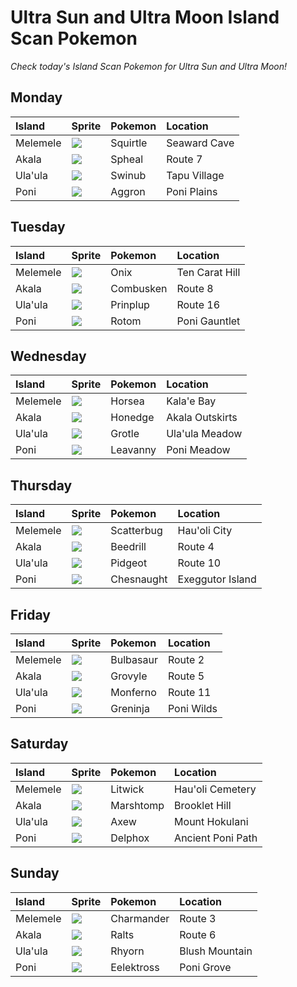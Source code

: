 # Ultra Sun and Ultra Moon Island Scan Pokemon

_Check today's Island Scan Pokemon for Ultra Sun and Ultra Moon!_

## Monday

| Island   | Sprite                                                 | Pokemon  | Location     |
| :------- | :----------------------------------------------------- | :------- | :----------- |
| Melemele | ![](https://cdn.bulbagarden.net/upload/9/92/007MS.png) | Squirtle | Seaward Cave |
| Akala    | ![](https://cdn.bulbagarden.net/upload/4/43/363MS.png) | Spheal   | Route 7      |
| Ula'ula  | ![](https://cdn.bulbagarden.net/upload/1/10/220MS.png) | Swinub   | Tapu Village |
| Poni     | ![](https://cdn.bulbagarden.net/upload/d/d5/306MS.png) | Aggron   | Poni Plains  |

## Tuesday

| Island   | Sprite                                                 | Pokemon   | Location       |
| :------- | :----------------------------------------------------- | :-------- | :------------- |
| Melemele | ![](https://cdn.bulbagarden.net/upload/c/cd/095MS.png) | Onix      | Ten Carat Hill |
| Akala    | ![](https://cdn.bulbagarden.net/upload/4/4d/256MS.png) | Combusken | Route 8        |
| Ula'ula  | ![](https://cdn.bulbagarden.net/upload/a/a3/394MS.png) | Prinplup  | Route 16       |
| Poni     | ![](https://cdn.bulbagarden.net/upload/1/14/479MS.png) | Rotom     | Poni Gauntlet  |

## Wednesday

| Island   | Sprite                                                 | Pokemon  | Location        |
| :------- | :----------------------------------------------------- | :------- | :-------------- |
| Melemele | ![](https://cdn.bulbagarden.net/upload/2/23/116MS.png) | Horsea   | Kala'e Bay      |
| Akala    | ![](https://cdn.bulbagarden.net/upload/0/04/679MS.png) | Honedge  | Akala Outskirts |
| Ula'ula  | ![](https://cdn.bulbagarden.net/upload/4/40/388MS.png) | Grotle   | Ula'ula Meadow  |
| Poni     | ![](https://cdn.bulbagarden.net/upload/2/2d/542MS.png) | Leavanny | Poni Meadow     |

## Thursday

| Island   | Sprite                                                 | Pokemon    | Location         |
| :------- | :----------------------------------------------------- | :--------- | :--------------- |
| Melemele | ![](https://cdn.bulbagarden.net/upload/e/e0/664MS.png) | Scatterbug | Hau'oli City     |
| Akala    | ![](https://cdn.bulbagarden.net/upload/5/5a/015MS.png) | Beedrill   | Route 4          |
| Ula'ula  | ![](https://cdn.bulbagarden.net/upload/6/68/018MS.png) | Pidgeot    | Route 10         |
| Poni     | ![](https://cdn.bulbagarden.net/upload/1/1c/652MS.png) | Chesnaught | Exeggutor Island |

## Friday

| Island   | Sprite                                                 | Pokemon   | Location   |
| :------- | :----------------------------------------------------- | :-------- | :--------- |
| Melemele | ![](https://cdn.bulbagarden.net/upload/e/ec/001MS.png) | Bulbasaur | Route 2    |
| Akala    | ![](https://cdn.bulbagarden.net/upload/a/a5/253MS.png) | Grovyle   | Route 5    |
| Ula'ula  | ![](https://cdn.bulbagarden.net/upload/7/70/391MS.png) | Monferno  | Route 11   |
| Poni     | ![](https://cdn.bulbagarden.net/upload/8/87/658MS.png) | Greninja  | Poni Wilds |

## Saturday

| Island   | Sprite                                                 | Pokemon   | Location          |
| :------- | :----------------------------------------------------- | :-------- | :---------------- |
| Melemele | ![](https://cdn.bulbagarden.net/upload/7/7c/607MS.png) | Litwick   | Hau'oli Cemetery  |
| Akala    | ![](https://cdn.bulbagarden.net/upload/2/21/259MS.png) | Marshtomp | Brooklet Hill     |
| Ula'ula  | ![](https://cdn.bulbagarden.net/upload/0/0c/610MS.png) | Axew      | Mount Hokulani    |
| Poni     | ![](https://cdn.bulbagarden.net/upload/f/f8/655MS.png) | Delphox   | Ancient Poni Path |

## Sunday

| Island   | Sprite                                                 | Pokemon    | Location       |
| :------- | :----------------------------------------------------- | :--------- | :------------- |
| Melemele | ![](https://cdn.bulbagarden.net/upload/b/bb/004MS.png) | Charmander | Route 3        |
| Akala    | ![](https://cdn.bulbagarden.net/upload/3/32/280MS.png) | Ralts      | Route 6        |
| Ula'ula  | ![](https://cdn.bulbagarden.net/upload/6/67/111MS.png) | Rhyorn     | Blush Mountain |
| Poni     | ![](https://cdn.bulbagarden.net/upload/0/0f/604MS.png) | Eelektross | Poni Grove     |
